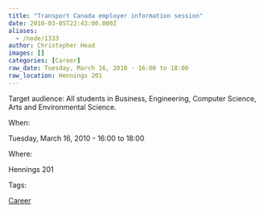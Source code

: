 ```yaml
---
title: "Transport Canada employer information session"
date: 2010-03-05T22:43:00.000Z
aliases:
  - /node/1333
author: Christopher Head
images: []
categories: [Career]
raw_date: Tuesday, March 16, 2010 - 16:00 to 18:00
raw_location: Hennings 201
---
```


Target audience: All students in Business, Engineering, Computer Science, Arts and Environmental Science.

When: 

Tuesday, March 16, 2010 - 16:00 to 18:00

Where: 

Hennings 201

Tags: 

[Career](/career)
